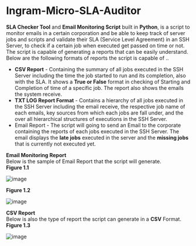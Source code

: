 # Ingram-Micro-SLA-Auditor

<b>SLA Checker Tool</b> and <b>Email Monitoring Script</b> built in <b>Python</b>, is a script to monitor emails in a certain corporation and be able to keep track of server jobs and scripts and validate their SLA (Service Level Agreement) in an SSH Server, to check if a certain job when executed get passed on time or not.
The script is capable of generating a reports that can be easily understand. Below are the following formats of reports the script is capable of ..
<ul>
  <li><b>CSV Report</b> - Containing the summary of all jobs executed in the SSH Server including the time the job started to run and its completion, also with the SLA. It shows a <b>True or False</b> format in checking of Starting and Completion of time of a specific job. The report also shows the emails the system receive.</li>
  <li><b>TXT LOG Report Format</b> - Contains a hierarchy of all jobs executed in the SSH Server including the email receive, the respective job name of each emails, key sources from which each jobs are fall under, and the over all hierarchical structures of executions in the SSH Server.</li>
  <li>Email Report - The script will going to send an Email to the corporate containing the reports of each jobs executed in the SSH Server. The email displays the <b>late jobs</b> executed in the server and the <b>missing jobs</b> that is currently not executed yet.</li>
</ul>

<b>Email Monitoring Report</b><br/>
Below is the sample of Email Report that the script will generate.<br/>
<b>Figure 1.1</b>

![image](https://user-images.githubusercontent.com/45601866/75426507-c6d83c00-597f-11ea-98b9-e62faec3c1d0.png)

<b>Figure 1.2</b>

![image](https://user-images.githubusercontent.com/45601866/75426621-06068d00-5980-11ea-9754-45f454284307.png)

<b>CSV Report</b><br/>
Below is also the type of report the script can generate in a <b>CSV</b> Format.<br/>
<b>Figure 1.3</b>

![image](https://user-images.githubusercontent.com/45601866/75426798-567dea80-5980-11ea-9793-16936abc64b3.png)

